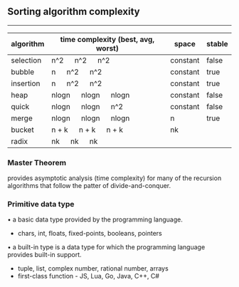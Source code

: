 
## Sorting algorithm complexity
---

| algorithm | time complexity (best, avg, worst) | space | stable |
|---|---|---|---|
| selection | n^2 &emsp; n^2 &emsp; n^2 | constant | false
| bubble | n &emsp; n^2 &emsp; n^2 | constant | true
| insertion | n &emsp; n^2 &emsp; n^2 | constant | true
| heap | nlogn &emsp; nlogn &emsp; nlogn | constant | false
| quick | nlogn &emsp; nlogn &emsp; n^2 | constant | false
| merge | nlogn &emsp; nlogn &emsp; nlogn | n | true
| bucket | n + k &emsp; n + k &emsp; n + k | nk
| radix | nk &emsp; nk &emsp; nk


### Master Theorem
provides asymptotic analysis (time complexity) for many of the recursion algorithms that follow the patter of divide-and-conquer.

### Primitive data type
• a basic data type provided by the programming language.

* chars, int, floats, fixed-points, booleans, pointers

• a built-in type is a data type for which the programming language provides built-in support.

* tuple, list, complex number, rational number, arrays
* first-class function - JS, Lua, Go, Java, C++, C#